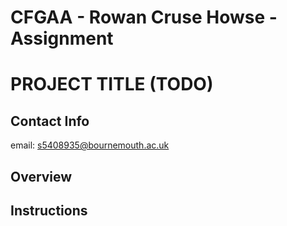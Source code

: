 # CFGAA - Rowan Cruse Howse - Assignment
# PROJECT TITLE (TODO)
## Contact Info
email: s5408935@bournemouth.ac.uk

## Overview

## Instructions
